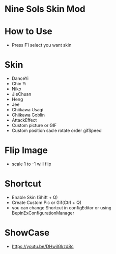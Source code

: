 # Nine Sols Skin Mod

# How to Use
- Press F1 select you want skin

# Skin
- DanceYi
- Chin Yi
- Niko
- JieChuan
- Heng
- Jee
- Chiikawa Usagi
- Chiikawa Goblin
- AttackEffect
- Custom picture or GIF
- Custom position sacle rotate order gifSpeed

# Flip Image
- scale 1 to -1 will flip

# Shortcut
- Enable Skin (Shift + Q) 
- Create Custom Pic or Gif(Ctrl + Q) 
- you can change Shortcut in configEditor or using BepinExConfigurationManager

# ShowCase
- https://youtu.be/DHwiIGkzd8c
